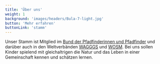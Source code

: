 ```yaml
---
title: 'Über uns'
weight: 1
background: 'images/headers/Bula-7-light.jpg'
button: 'Mehr erfahren'
buttonLink: 'stamm'
---
```


Unser Stamm ist Mitglied im [Bund der Pfadfinderinnen und Pfadfinder](https://pfadfinden.de) und darüber auch in den Weltverbänden [WAGGGS](https://www.wagggs.org) und [WOSM](https://www.scout.org/).
Bei uns sollen Kinder spielend mit gleichaltrigen die Natur und das Leben in einer Gemeinschaft kennen und schätzen lernen.
